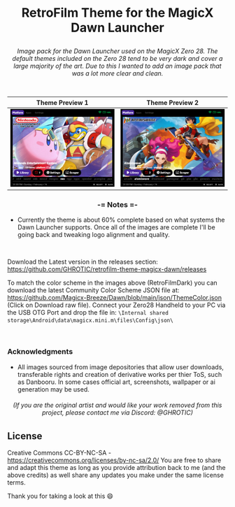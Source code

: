 # **<p align=center>RetroFilm Theme for the MagicX Dawn Launcher</p>**

*<p align=center> Image pack for the Dawn Launcher used on the MagicX Zero 28. The default themes included on the Zero 28 tend to be very dark and cover a large majority of the art. Due to this I wanted to add an image pack that was a lot more clear and clean.</p>*

<br>

| Theme Preview 1 | Theme Preview 2 |
| -- | -- |
| ![Preview Screenshot 1](https://github.com/GHROTIC/retrofilm-theme-magicx-dawn/blob/main/assets/preview/preview_ss3.png) | ![Preview Screenshot 2](https://github.com/GHROTIC/retrofilm-theme-magicx-dawn/blob/main/assets/preview/preview_ss4.png) |


### **<p align=center>-= Notes =-</p>**

* Currently the theme is about 60% complete based on what systems the Dawn Launcher supports. Once all of the images are complete I'll be going back and tweaking logo alignment and quality.

<br>

Download the Latest version in the releases section: https://github.com/GHROTIC/retrofilm-theme-magicx-dawn/releases

To match the color scheme in the images above (RetroFilmDark) you can download the latest Community Color Scheme JSON file at: https://github.com/Magicx-Breeze/Dawn/blob/main/json/ThemeColor.json (Click on Download raw file). Connect your Zero28 Handheld to your PC via the USB OTG Port and drop the file in: `\Internal shared storage\Android\data\magicx.mini.m\files\Config\json\`

<br>


### **Acknowledgments**
* All images sourced from image depositories that allow user downloads, transferable rights and creation of derivative works per thier ToS, such as Danbooru. In some cases official art, screenshots, wallpaper or ai generation may be used.
###### *<p align=center>(If you are the original artist and would like your work removed from this project, please contact me via Discord: @GHROTIC)</p>*

## **License**
Creative Commons CC-BY-NC-SA - https://creativecommons.org/licenses/by-nc-sa/2.0/
You are free to share and adapt this theme as long as you provide attribution back to me (and the above credits) as well share any updates you make under the same license terms.

Thank you for taking a look at this 😄

